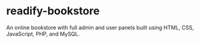 # readify-bookstore
An online bookstore with full admin and user panels built using HTML, CSS, JavaScript, PHP, and MySQL.
